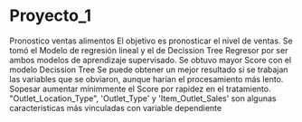 # Proyecto_1
Pronostico ventas alimentos 
El objetivo es pronosticar el nivel de ventas. Se tomó el Modelo de regresión lineal y el de Decission Tree Regresor por ser ambos modelos de aprendizaje supervisado.
Se obtuvo mayor Score con el modelo Decission Tree
Se puede obtener un mejor resultado si se trabajan las variables que se obviaron, aunque harían el procesamiento más lento. Sopesar aumentar mínimmente el Score por rapidez en el tratamiento.
"Outlet_Location_Type", 'Outlet_Type' y 'Item_Outlet_Sales' son algunas caracteristicas más vinculadas con variable dependiente 

